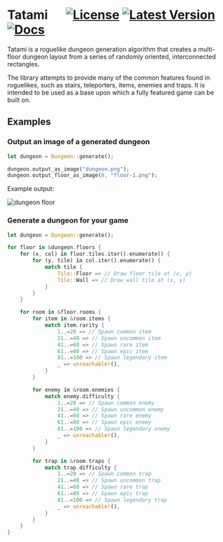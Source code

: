 # Tatami &emsp; [![License]][github.com] [![Latest Version]][crates.io] [![Docs]][docs.rs]

[License]: https://img.shields.io/badge/license-MIT%2FApache-blue.svg
[github.com]: https://github.com/giraffekey/tatami/blob/main/LICENSE
[Latest Version]: https://img.shields.io/crates/v/tatami-dungeon.svg
[crates.io]: https://crates.io/crates/tatami-dungeon
[Docs]: https://docs.rs/tatami-dungeon/badge.svg
[docs.rs]: https://docs.rs/tatami-dungeon/latest/tatami-dungeon

Tatami is a roguelike dungeon generation algorithm that creates a multi-floor dungeon layout from a series of randomly oriented, interconnected rectangles.

The library attempts to provide many of the common features found in roguelikes, such as stairs, teleporters, items, enemies and traps. It is intended to be used as a base upon which a fully featured game can be built on.

## Examples

### Output an image of a generated dungeon

```rust
let dungeon = Dungeon::generate();

dungeon.output_as_image("dungeon.png");
dungeon.output_floor_as_image(0, "floor-1.png");
```

Example output:

![dungeon floor](images/floor-1.png)

### Generate a dungeon for your game

```rust
let dungeon = Dungeon::generate();

for floor in &dungeon.floors {
    for (x, col) in floor.tiles.iter().enumerate() {
        for (y, tile) in col.iter().enumerate() {
        	match tile {
        		Tile::Floor => // Draw floor tile at (x, y)
        		Tile::Wall => // Draw wall tile at (x, y)
        	}
        }
    }

    for room in &floor.rooms {
        for item in &room.items {
            match item.rarity {
                1..=20 => // Spawn common item
                21..=40 => // Spawn uncommon item
                41..=60 => // Spawn rare item
                61..=80 => // Spawn epic item
                81..=100 => // Spawn legendary item
                _ => unreachable!(),
            }
        }

        for enemy in &room.enemies {
            match enemy.difficulty {
                1..=20 => // Spawn common enemy
                21..=40 => // Spawn uncommon enemy
                41..=60 => // Spawn rare enemy
                61..=80 => // Spawn epic enemy
                81..=100 => // Spawn legendary enemy
                _ => unreachable!(),
            }
        }

        for trap in &room.traps {
            match trap.difficulty {
                1..=20 => // Spawn common trap
                21..=40 => // Spawn uncommon trap
                41..=60 => // Spawn rare trap
                61..=80 => // Spawn epic trap
                81..=100 => // Spawn legendary trap
                _ => unreachable!(),
            }
        }
    }
}
```
